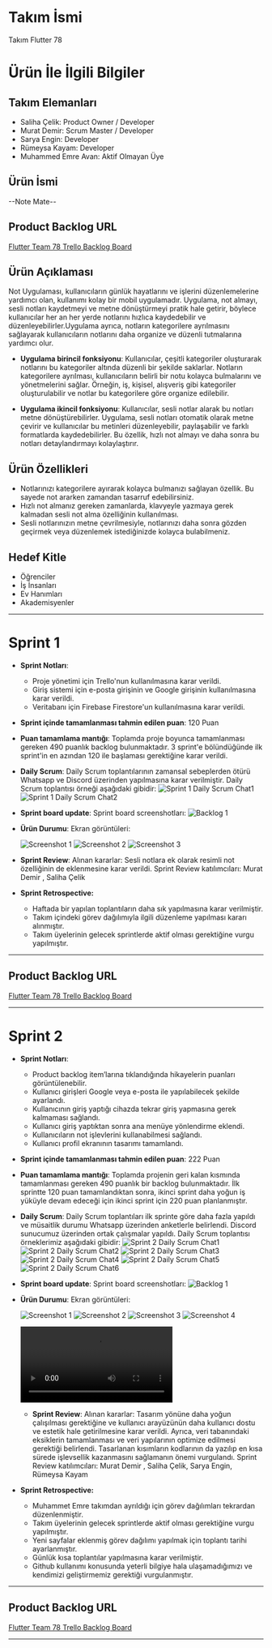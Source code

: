 # **Takım İsmi**

Takım Flutter 78

# Ürün İle İlgili Bilgiler

## Takım Elemanları
- Saliha Çelik: Product Owner / Developer
- Murat Demir: Scrum Master / Developer
- Sarya Engin: Developer
- Rümeysa Kayam: Developer
- Muhammed Emre Avan: Aktif Olmayan Üye


## Ürün İsmi

--Note Mate--

## Product Backlog URL

[Flutter Team 78 Trello Backlog Board](https://trello.com/b/dmVRpaMQ/oua)

## Ürün Açıklaması

Not Uygulaması, kullanıcıların günlük hayatlarını ve işlerini düzenlemelerine yardımcı olan, kullanımı kolay bir mobil uygulamadır. Uygulama, not almayı, sesli notları kaydetmeyi ve metne dönüştürmeyi pratik hale getirir, böylece kullanıcılar her an her yerde notlarını hızlıca kaydedebilir ve düzenleyebilirler.Uygulama ayrıca, notların kategorilere ayrılmasını sağlayarak kullanıcıların notlarını daha organize ve düzenli tutmalarına yardımcı olur.

- **Uygulama birincil fonksiyonu**: Kullanıcılar, çeşitli kategoriler oluşturarak notlarını bu kategoriler altında düzenli bir şekilde saklarlar. Notların kategorilere ayrılması, kullanıcıların belirli bir notu kolayca bulmalarını ve yönetmelerini sağlar. Örneğin, iş, kişisel, alışveriş gibi kategoriler oluşturulabilir ve notlar bu kategorilere göre organize edilebilir.

- **Uygulama ikincil fonksiyonu**: Kullanıcılar, sesli notlar alarak bu notları metne dönüştürebilirler. Uygulama, sesli notları otomatik olarak metne çevirir ve kullanıcılar bu metinleri düzenleyebilir, paylaşabilir ve farklı formatlarda kaydedebilirler. Bu özellik, hızlı not almayı ve daha sonra bu notları detaylandırmayı kolaylaştırır.
## Ürün Özellikleri

- Notlarınızı kategorilere ayırarak kolayca bulmanızı sağlayan özellik. Bu sayede not ararken zamandan tasarruf edebilirsiniz.
- Hızlı not almanız gereken zamanlarda, klavyeyle yazmaya gerek kalmadan sesli not alma özelliğinin kullanılması.
- Sesli notlarınızın metne çevrilmesiyle, notlarınızı daha sonra gözden geçirmek veya düzenlemek istediğinizde kolayca bulabilmeniz.

## Hedef Kitle

- Öğrenciler
- İş İnsanları
- Ev Hanımları
- Akademisyenler

---

# Sprint 1

- **Sprint Notları**:
  - Proje yönetimi için Trello'nun kullanılmasına karar verildi.
  - Giriş sistemi için e-posta girişinin ve Google girişinin kullanılmasına karar verildi.
  - Veritabanı için Firebase Firestore'un kullanılmasına karar verildi.
    
- **Sprint içinde tamamlanması tahmin edilen puan**: 120 Puan


- **Puan tamamlama mantığı**: Toplamda proje boyunca tamamlanması gereken 490 puanlık backlog bulunmaktadır. 3 sprint'e bölündüğünde ilk sprint'in en azından 120 ile başlaması gerektiğine karar verildi.


- **Daily Scrum**: Daily Scrum toplantılarının zamansal sebeplerden ötürü Whatsapp ve Discord üzerinden yapılmasına karar verilmiştir. Daily Scrum toplantısı örneği aşağıdaki gibidir:
  ![Sprint 1 Daily Scrum Chat1](https://github.com/salihacelik/OUABootcamp/blob/main/ProjectManagement/Sprint1Documents/daily1.jpg)
  ![Sprint 1 Daily Scrum Chat2](https://github.com/salihacelik/OUABootcamp/blob/main/ProjectManagement/Sprint1Documents/daily2.jpg)

- **Sprint board update**: Sprint board screenshotları:
  ![Backlog 1](https://github.com/salihacelik/OUABootcamp/blob/main/ProjectManagement/Sprint1Documents/sprintboard1.png)


- **Ürün Durumu**: Ekran görüntüleri:

  ![Screenshot 1](https://github.com/salihacelik/OUABootcamp/blob/main/ProjectManagement/Sprint1Documents/screenshot1.png)
  ![Screenshot 2](https://github.com/salihacelik/OUABootcamp/blob/main/ProjectManagement/Sprint1Documents/screenshot2.png)
  ![Screenshot 3](https://github.com/salihacelik/OUABootcamp/blob/main/ProjectManagement/Sprint1Documents/screenshot3.png)

- **Sprint Review**:
  Alınan kararlar: Sesli notlara ek olarak resimli not özelliğinin de eklenmesine karar verildi. Sprint Review katılımcıları: Murat Demir , Saliha Çelik

- **Sprint Retrospective:**
    - Haftada bir yapılan toplantıların daha sık yapılmasına karar verilmiştir.
    - Takım içindeki görev dağılımıyla ilgili düzenleme yapılması kararı alınmıştır.
    - Takım üyelerinin gelecek sprintlerde aktif olması gerektiğine vurgu yapılmıştır.


---

## Product Backlog URL

[Flutter Team 78 Trello Backlog Board](https://trello.com/b/dmVRpaMQ/oua)

---

# Sprint 2

- **Sprint Notları**:
  - Product backlog item’larına tıklandığında hikayelerin puanları görüntülenebilir.
  - Kullanıcı girişleri Google veya e-posta ile yapılabilecek şekilde ayarlandı.
  - Kullanıcının giriş yaptığı cihazda tekrar giriş yapmasına gerek kalmaması sağlandı.
  - Kullanıcı giriş yaptıktan sonra ana menüye yönlendirme eklendi. 
  - Kullanıcıların not işlevlerini kullanabilmesi sağlandı. 
  - Kullanıcı profil ekranının tasarımı tamamlandı.
  
- **Sprint içinde tamamlanması tahmin edilen puan**: 222 Puan


- **Puan tamamlama mantığı**: Toplamda projenin geri kalan kısmında tamamlanması gereken 490 puanlık bir backlog bulunmaktadır. İlk sprintte 120 puan tamamlandıktan sonra, ikinci sprint daha yoğun iş yüküyle devam edeceği için ikinci sprint için 220 puan planlanmıştır.


- **Daily Scrum**: Daily Scrum toplantıları ilk sprinte göre daha fazla yapıldı ve müsaitlik durumu Whatsapp üzerinden anketlerle belirlendi. Discord sunucumuz üzerinden ortak çalışmalar yapıldı. Daily Scrum toplantısı örneklerimiz aşağıdaki gibidir:
  ![Sprint 2 Daily Scrum Chat1](https://github.com/salihacelik/OUABootcamp/blob/main/ProjectManagement/Sprint2Documents/daily1.jpg)
  ![Sprint 2 Daily Scrum Chat2](https://github.com/salihacelik/OUABootcamp/blob/main/ProjectManagement/Sprint2Documents/daily2.jpg)
  ![Sprint 2 Daily Scrum Chat3](https://github.com/salihacelik/OUABootcamp/blob/main/ProjectManagement/Sprint2Documents/daily3.jpg)
  ![Sprint 2 Daily Scrum Chat4](https://github.com/salihacelik/OUABootcamp/blob/main/ProjectManagement/Sprint2Documents/daily4.jpg)
  ![Sprint 2 Daily Scrum Chat5](https://github.com/salihacelik/OUABootcamp/blob/main/ProjectManagement/Sprint2Documents/daily5.jpg)
  ![Sprint 2 Daily Scrum Chat6](https://github.com/salihacelik/OUABootcamp/blob/main/ProjectManagement/Sprint2Documents/daily6.jpg)


- **Sprint board update**: Sprint board screenshotları:
  ![Backlog 1](https://github.com/salihacelik/OUABootcamp/blob/main/ProjectManagement/Sprint2Documents/sprintboard1.png)


- **Ürün Durumu**: Ekran görüntüleri:

  ![Screenshot 1](https://github.com/salihacelik/OUABootcamp/blob/main/ProjectManagement/Sprint2Documents/screenshot1.png)
  ![Screenshot 2](https://github.com/salihacelik/OUABootcamp/blob/main/ProjectManagement/Sprint2Documents/screenshot2.png)
  ![Screenshot 3](https://github.com/salihacelik/OUABootcamp/blob/main/ProjectManagement/Sprint2Documents/screenshot3.png)
  ![Screenshot 4](https://github.com/salihacelik/OUABootcamp/blob/main/ProjectManagement/Sprint2Documents/screenshot4.png)

  ![Video 1](https://github.com/salihacelik/OUABootcamp/blob/main/ProjectManagement/Sprint2Documents/video.mp4)

  - **Sprint Review**:
    Alınan kararlar: Tasarım yönüne daha yoğun çalışılması gerektiğine ve kullanıcı arayüzünün daha kullanıcı dostu ve estetik hale getirilmesine karar verildi. Ayrıca, veri tabanındaki eksiklerin tamamlanması ve veri yapılarının optimize edilmesi gerektiği belirlendi. Tasarlanan kısımların kodlarının da yazılıp en kısa sürede işlevsellik kazanmasını sağlamanın önemi vurgulandı. Sprint Review katılımcıları: Murat Demir , Saliha Çelik, Sarya Engin, Rümeysa Kayam

- **Sprint Retrospective:**
  - Muhammet Emre takımdan ayrıldığı için görev dağılımları tekrardan düzenlenmiştir.
  - Takım üyelerinin gelecek sprintlerde aktif olması gerektiğine vurgu yapılmıştır.
  - Yeni sayfalar eklenmiş görev dağılımı yapılmak için toplantı tarihi ayarlanmıştır.
  - Günlük kısa toplantılar yapılmasına karar verilmiştir.
  - Github kullanımı konusunda yeterli bilgiye hala ulaşamadığımızı ve kendimizi geliştirmemiz gerektiği vurgulanmıştır.


---

## Product Backlog URL

[Flutter Team 78 Trello Backlog Board](https://trello.com/b/dmVRpaMQ/oua)

---